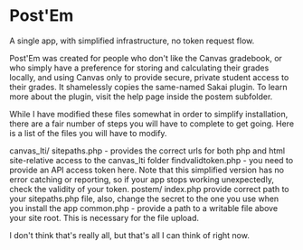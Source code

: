 # Post'Em
A single app, with simplified infrastructure, no token request flow. 

Post'Em was created for people who don't like the Canvas gradebook, or who simply have a preference for storing and calculating their grades locally, and using Canvas only to provide secure, private student access to their grades. It shamelessly copies the same-named Sakai plugin. To learn more about the plugin, visit the help page inside the postem subfolder.

While I have modified these files somewhat in order to simplify installation, there are a fair number of steps you will have to complete to get going. Here is a list of the files you will have to modify. 

canvas_lti/
  sitepaths.php - provides the correct urls for both php and html site-relative access to the canvas_lti folder
  findvalidtoken.php - you need to provide an API access token here. Note that this simplified version has no error catching or reporting, so if your app stops working unexpectedly, check the validity of your token.
postem/
  index.php provide correct path to your sitepaths.php file, also, change the secret to the one you use when you install the app
  common.php - provide a path to a writable file above your site root. This is necessary for the file upload.
  
I don't think that's really all, but that's all I can think of right now.
